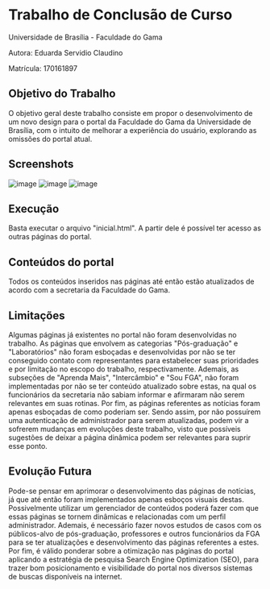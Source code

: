 # Trabalho de Conclusão de Curso

Universidade de Brasília - Faculdade do Gama

Autora: Eduarda Servidio Claudino

Matrícula: 170161897

## Objetivo do Trabalho 
O objetivo geral deste trabalho consiste em propor o desenvolvimento de um novo design para o portal da Faculdade do Gama da Universidade de
Brasília, com o intuito de melhorar a experiência do usuário, explorando as omissões do portal atual.

## Screenshots
![image](https://user-images.githubusercontent.com/52542729/220972014-f486f689-d75b-4283-8b4c-0d204ee69875.png)
![image](https://user-images.githubusercontent.com/52542729/220972196-bfc62f82-bea9-412c-bc97-a28ff3ab2910.png)
![image](https://user-images.githubusercontent.com/52542729/220972285-d1f7c0ae-04a7-480d-9751-47b962071661.png)



## Execução

Basta executar o arquivo "inicial.html". A partir dele é possível ter acesso as outras páginas do portal.

## Conteúdos do portal

Todos os conteúdos inseridos nas páginas até então estão atualizados de acordo com a secretaria da Faculdade do Gama.

## Limitações

Algumas páginas já existentes no portal não foram desenvolvidas no trabalho. As páginas que envolvem as categorias "Pós-graduação" e "Laboratórios" não foram esboçadas e desenvolvidas por não se ter conseguido contato com representantes para estabelecer suas prioridades e por limitação no escopo do trabalho, respectivamente. Ademais, as subseções de "Aprenda Mais", "Intercâmbio" e "Sou FGA", não foram implementadas por não se ter conteúdo atualizado sobre estas, na qual os funcionários da secretaria não sabiam informar e afirmaram não serem relevantes em suas rotinas. Por fim, as páginas referentes as notícias foram apenas esboçadas de como poderiam ser. Sendo assim, por não possuírem uma autenticação de administrador para serem atualizadas, podem vir a sofrerem mudanças em evoluções deste trabalho, visto que possíveis sugestões de deixar a página dinâmica podem ser relevantes para suprir esse ponto.

## Evolução Futura

Pode-se pensar em aprimorar o desenvolvimento das páginas de notícias, já que até então foram implementados apenas esboços visuais destas. Possivelmente utilizar um gerenciador de conteúdos poderá fazer com que essas páginas se tornem dinâmicas e relacionadas com um perfil administrador. Ademais, é necessário fazer novos estudos de casos com os públicos-alvo de pós-graduação, professores e outros funcionários da FGA para se ter atualizações e desenvolvimento das páginas referentes a estes. Por fim, é válido ponderar sobre a otimização nas páginas do portal aplicando a estratégia de pesquisa Search Engine Optimization (SEO), para trazer bom posicionamento e visibilidade do portal nos diversos sistemas de buscas disponíveis na internet.
